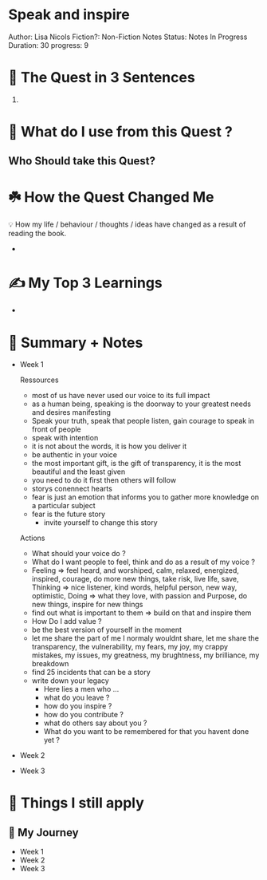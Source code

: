 # Speak and inspire

Author: Lisa Nicols
Fiction?: Non-Fiction
Notes Status: Notes In Progress
Duration: 30
progress: 9

# 🚀 The Quest in 3 Sentences

1. 

# 🎨 What do I use from this Quest ?

## Who Should take this Quest?

# ☘️ How the Quest Changed Me

<aside>
💡 How my life / behaviour / thoughts / ideas have changed as a result of reading the book.

</aside>

- 

# ✍️ My Top 3 Learnings

- 

# 📒 Summary + Notes

- Week 1
    
    Ressources
    
    - most of us have never used our voice to its full impact
    - as a human being, speaking is the doorway to your greatest needs and desires manifesting
    - Speak your truth, speak that people listen, gain courage to speak in front of people
    - speak with intention
    - it is not about the words, it is how you deliver it
    - be authentic in your voice
    - the most important gift, is the gift of transparency, it is the most beautiful and the least given
    - you need to do it first then others will follow
    - storys conennect hearts
    - fear is just an emotion that informs you to gather more knowledge on a particular subject
    - fear is the future story
        - invite yourself to change this story
    
    Actions
    
    - What should your voice do ?
    - What do I want people to feel, think and do as a result of my voice ?
    - Feeling
    => feel heard, and worshiped, calm, relaxed, energized, inspired, courage, do more new things, take risk, live life, save,
    Thinking
    => nice listener, kind words, helpful person, new way, optimistic,
    Doing
    => what they love, with passion and Purpose, do new things, inspire for new things
    - find out what is important to them ⇒ build on that and inspire them
    - How Do I add value ?
    - be the best version of yourself in the moment
    - let me share the part of me I normaly wouldnt share, let me share the transparency, the vulnerability, my fears, my joy, my crappy mistakes, my issues, my greatness, my brughtness, my brilliance, my breakdown
    - find 25 incidents that can be a story
    - write down your legacy
        - Here lies a men who …
        - what do you leave ?
        - how do you inspire ?
        - how do you contribute ?
        - what do others say about you ?
        - What do you want to be remembered for that you havent done yet ?
- Week 2
- Week 3

# 📒 Things I still apply

## 💪 My Journey

- Week 1
- Week 2
- Week 3